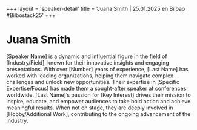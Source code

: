 +++
layout = 'speaker-detail'
title = 'Juana Smith | 25.01.2025 en Bilbao #Bilbostack25'
+++
# Juana Smith
[Speaker Name] is a dynamic and influential figure in the field of [Industry/Field], known for their innovative insights and engaging presentations. With over [Number] years of experience, [Last Name] has worked with leading organizations, helping them navigate complex challenges and unlock new opportunities. Their expertise in [Specific Expertise/Focus] has made them a sought-after speaker at conferences worldwide. [Last Name]’s passion for [Key Interest] drives their mission to inspire, educate, and empower audiences to take bold action and achieve meaningful results. When not on stage, they are deeply involved in [Hobby/Additional Work], contributing to the ongoing advancement of the industry.